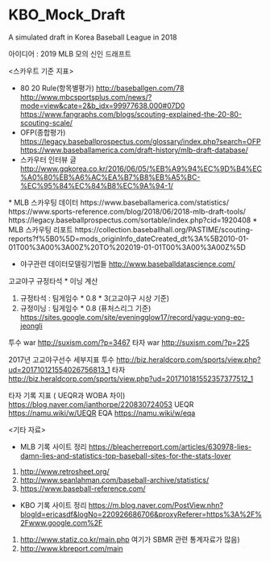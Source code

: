# KBO_Mock_Draft
A simulated draft in Korea Baseball League in 2018

아이디어 : 2019 MLB 모의 신인 드래프트

<스카우트 기준 지표>
* 80 20 Rule(항목별평가) 
http://baseballgen.com/78 http://www.mbcsportsplus.com/news/?mode=view&cate=2&b_idx=99977638.000#07D0
https://www.fangraphs.com/blogs/scouting-explained-the-20-80-scouting-scale/
* OFP(종합평가)
https://legacy.baseballprospectus.com/glossary/index.php?search=OFP
https://www.baseballamerica.com/draft-history/mlb-draft-database/
* 스카우터 인터뷰 글
http://www.gqkorea.co.kr/2016/06/05/%EB%A9%94%EC%9D%B4%EC%A0%80%EB%A6%AC%EA%B7%B8%EB%A5%BC-%EC%95%84%EC%84%B8%EC%9A%94-1/

<Raw data>
* MLB 스카우팅 데이터
https://www.baseballamerica.com/statistics/
https://www.sports-reference.com/blog/2018/06/2018-mlb-draft-tools/
https://legacy.baseballprospectus.com/sortable/index.php?cid=1920408
* MLB 스카우팅 리포트
https://collection.baseballhall.org/PASTIME/scouting-reports?f%5B0%5D=mods_originInfo_dateCreated_dt%3A%5B2010-01-01T00%3A00%3A00Z%20TO%202019-01-01T00%3A00%3A00Z%5D


* 야구관련 데이터모델링기법들
http://www.baseballdatascience.com/

고교야구 규정타석 * 이닝 계산
  1) 규정타석 : 팀게임수 * 0.8 * 3(고교야구 시상 기준)
  2) 규정이닝 : 팀게임수 * 0.8 (퓨처스리그 기준)
https://sites.google.com/site/eveningglow17/record/yagu-yong-eo-jeongli

투수 war
http://suxism.com/?p=3467
타자 war
http://suxism.com/?p=225

2017년 고교야구선수 세부지표
투수
http://biz.heraldcorp.com/sports/view.php?ud=201710121554026756813_1
타자
http://biz.heraldcorp.com/sports/view.php?ud=201710181552357377512_1 

타자 기록 지표 ( UEQR과 WOBA 차이)
https://blog.naver.com/ianthorpe/220830724053
UEQR
https://namu.wiki/w/UEQR
EQA
https://namu.wiki/w/eqa

<기타 자료>
* MLB 기록 사이트 정리
https://bleacherreport.com/articles/630978-lies-damn-lies-and-statistics-top-baseball-sites-for-the-stats-lover
1. http://www.retrosheet.org/
2. http://www.seanlahman.com/baseball-archive/statistics/
3. https://www.baseball-reference.com/
* KBO 기록 사이트 정리
https://m.blog.naver.com/PostView.nhn?blogId=ericasdf&logNo=220926686706&proxyReferer=https%3A%2F%2Fwww.google.com%2F 
1. http://www.statiz.co.kr/main.php 여기가 SBMR 관련 통계자료가 많음)
2. http://www.kbreport.com/main
